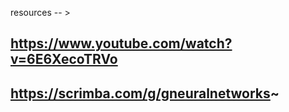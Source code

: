 resources -- >

## https://www.youtube.com/watch?v=6E6XecoTRVo

## https://scrimba.com/g/gneuralnetworks~